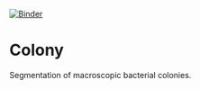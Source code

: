 [![Binder](https://mybinder.org/badge_logo.svg)](https://mybinder.org/v2/gh/guiwitz/colony/master?urlpath=voila%2Frender%2Fnotebooks%2FColony_segmentation.ipynb)

# Colony
Segmentation of macroscopic bacterial colonies.
